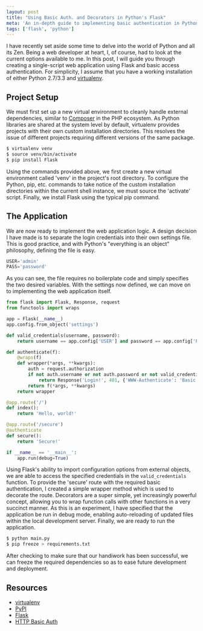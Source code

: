 ```yaml
---
layout: post
title: "Using Basic Auth. and Decorators in Python's Flask"
meta: 'An in-depth guide to implementing basic authentication in Pythons Flask using decorators and virtual environments.'
tags: ['flask', 'python']
---
```


I have recently set aside some time to delve into the world of Python and all its Zen.
Being a web developer at heart, I, of course, had to look at the current options available to me.
In this post, I will guide you through creating a single-script web application using Flask and basic access authentication.
For simplicity, I assume that you have a working installation of either Python 2.7/3.3 and [virtualenv](http://www.virtualenv.org/en/latest/index.html).

<!--more-->

## Project Setup

We must first set up a new virtual environment to cleanly handle external dependencies, similar to [Composer](https://getcomposer.org/) in the PHP ecosystem.
As Python libraries are shared at the system level by default, virtualenv provides projects with their own custom installation directories.
This resolves the issue of different projects requiring different versions of the same package.

```bash
$ virtualenv venv
$ source venv/bin/activate
$ pip install Flask
```

Using the commands provided above, we first create a new virtual environment called 'venv' in the project's root directory.
To configure the Python, pip, etc. commands to take notice of the custom installation directories within the current shell instance, we must source the 'activate' script.
Finally, we install Flask using the typical pip command.

## The Application

We are now ready to implement the web application logic.
A design decision I have made is to separate the login credentials into their own settings file.
This is good practice, and with Python's "everything is an object" philosophy, defining the file is easy.

```python
USER='admin'
PASS='password'
```

As you can see, the file requires no boilerplate code and simply specifies the two desired variables.
With the settings now defined, we can move on to implementing the web application itself.

```python
from flask import Flask, Response, request
from functools import wraps

app = Flask(__name__)
app.config.from_object('settings')

def valid_credentials(username, password):
    return username == app.config['USER'] and password == app.config['PASS']

def authenticate(f):
    @wraps(f)
    def wrapper(*args, **kwargs):
        auth = request.authorization
        if not auth.username or not auth.password or not valid_credentials(auth.username, auth.password):
            return Response('Login!', 401, {'WWW-Authenticate': 'Basic realm="Login!"'})
        return f(*args, **kwargs)
    return wrapper

@app.route('/')
def index():
    return 'Hello, world!'

@app.route('/secure')
@authenticate
def secure():
    return 'Secure!'

if __name__ == '__main__':
    app.run(debug=True)
```

Using Flask's ability to import configuration options from external objects, we are able to access the specified credentials in the `valid_credentials` function.
To provide the 'secure' route with the required basic authentication, I created a simple wrapper method which is used to decorate the route.
Decorators are a super simple, yet increasingly powerful concept, allowing you to wrap function calls with other functions in a very succinct manner.
As this is an experiment, I have specified that the application be run in debug mode, enabling auto-reloading of updated files within the local development server.
Finally, we are ready to run the application.

```bash
$ python main.py
$ pip freeze > requirements.txt
```

After checking to make sure that our handiwork has been successful, we can freeze the required dependencies so as to ease future development and deployment.

## Resources

- [virtualenv](http://www.virtualenv.org/en/latest/index.html)
- [PyPI](https://pypi.python.org/pypi)
- [Flask](http://flask.pocoo.org/)
- [HTTP Basic Auth](http://flask.pocoo.org/snippets/8/)
